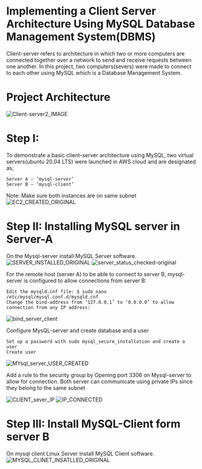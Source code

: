 # Implementing a Client Server Architecture Using MySQL Database Management System(DBMS)

Client-server refers to architecture in which two or more computers are connected together over a network to send and receive requests between one another. In this project, two computers(severs) were made to connect to each other using MySQL which is a Database Management System. 

# Project Architecture
![Client-server2_IMAGE](https://user-images.githubusercontent.com/122198373/211237432-e6565178-9aad-4702-99db-02a0cc26aaed.png)


# Step I:
To demonstrate a basic client-server architecture using MySQL, two virtual servers(ubuntu 20.04 LTS) were launched in AWS cloud and are designated as;

    Server A – ‘mysql-server’
    Server B – ‘mysql-client’
Note: Make sure both instances are on same subnet
![EC2_CREATED_ORIGINAL](https://user-images.githubusercontent.com/122198373/211241415-b798cc99-3841-4c2f-82f8-04b64a718beb.png)

 
# Step II: Installing MySQL server in Server-A
On the Mysql-server  install MySQL Server software. 
![SERVER_INSTALLED_ORIGINAL](https://user-images.githubusercontent.com/122198373/211242412-f3148b34-5001-4f5b-8649-f2417fcadd85.png)
![server_status_checked-original](https://user-images.githubusercontent.com/122198373/211242789-45dfe6c1-d9a5-434b-b161-488d4707ca58.png)


For the remote host (server A) to be able to connect to server B, mysql-server is configured to allow connections from server B:

    Edit the mysqld.cnf file: $ sudo nano /etc/mysql/mysql.conf.d/mysqld.cnf
    Change the bind-address from ‘127.0.0.1’ to ‘0.0.0.0’ to allow connection from any IP address: 
    
  ![bind_server_client](https://user-images.githubusercontent.com/122198373/211243901-bfea8a3f-2757-403a-8689-37245003955a.png)  

Configure MysQL-server and create database and a user

    Set up a password with sudo mysql_secure_installation and create a user
    Create user

![MYsql_server_USER_CREATED](https://user-images.githubusercontent.com/122198373/211245174-070da34b-030a-4401-854f-e6c972f321fc.png)

Add a rule to the security group by Opening port 3306 on Mysql-server to allow for connection. Both server can communicate using private IPs since they belong to the same subnet 

![CLIENT_sever_IP](https://user-images.githubusercontent.com/122198373/211246464-86b0b227-2f84-44f4-9916-f3e0c29df99f.png)
![IP_CONNECTED](https://user-images.githubusercontent.com/122198373/211246485-54d5acef-0de5-4d2c-b324-b07bb0869984.png)




# Step III: Install MySQL-Client form server B
On mysql client Linux Server install MySQL Client software. 
![MYSQL_CLINET_INSATLLED_ORIGINAL](https://user-images.githubusercontent.com/122198373/211243301-4ee1ea97-0856-40e8-ad95-713e489f00ac.png)
